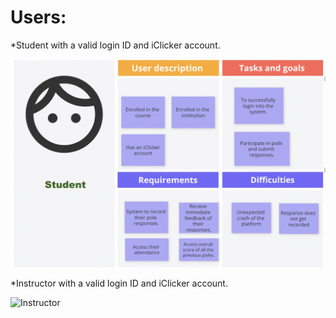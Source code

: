 # Users:
*Student with a valid login ID and iClicker account.
  
  
![Student](UserProtopersona1.png)
  
*Instructor with a valid login ID and iClicker account.
  
![Instructor]()

